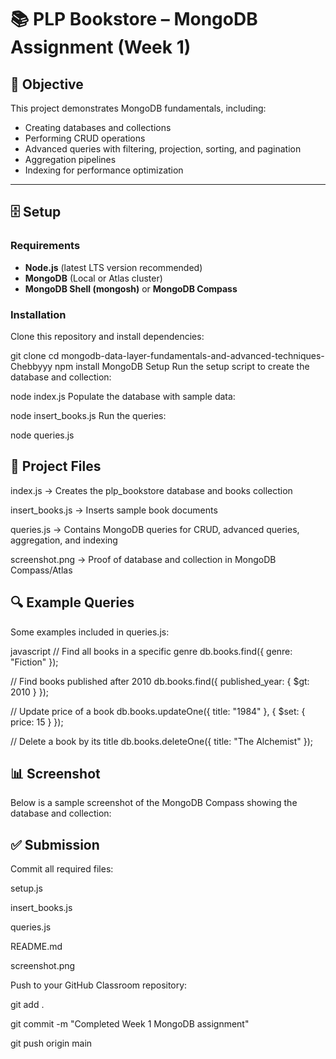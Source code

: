 # 📚 PLP Bookstore – MongoDB Assignment (Week 1)

## 🚀 Objective
This project demonstrates MongoDB fundamentals, including:

- Creating databases and collections  
- Performing CRUD operations  
- Advanced queries with filtering, projection, sorting, and pagination  
- Aggregation pipelines  
- Indexing for performance optimization  

---

## 🗄️ Setup

### Requirements
- **Node.js** (latest LTS version recommended)  
- **MongoDB** (Local or Atlas cluster)  
- **MongoDB Shell (mongosh)** or **MongoDB Compass**  

### Installation
Clone this repository and install dependencies:

git clone <your-repo-url>
cd mongodb-data-layer-fundamentals-and-advanced-techniques-Chebbyyy
npm install
MongoDB Setup
Run the setup script to create the database and collection:


node index.js
Populate the database with sample data:


node insert_books.js
Run the queries:


node queries.js
## 📂 Project Files
index.js → Creates the plp_bookstore database and books collection

insert_books.js → Inserts sample book documents

queries.js → Contains MongoDB queries for CRUD, advanced queries, aggregation, and indexing

screenshot.png → Proof of database and collection in MongoDB Compass/Atlas

## 🔍 Example Queries
Some examples included in queries.js:

javascript
// Find all books in a specific genre
db.books.find({ genre: "Fiction" });

// Find books published after 2010
db.books.find({ published_year: { $gt: 2010 } });

// Update price of a book
db.books.updateOne({ title: "1984" }, { $set: { price: 15 } });

// Delete a book by its title
db.books.deleteOne({ title: "The Alchemist" });
## 📊 Screenshot
Below is a sample screenshot of the MongoDB Compass showing the database and collection:


## ✅ Submission
Commit all required files:

setup.js

insert_books.js

queries.js

README.md

screenshot.png

Push to your GitHub Classroom repository:


git add .


git commit -m "Completed Week 1 MongoDB assignment"


git push origin main
